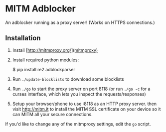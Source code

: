 # MITM Adblocker

An adblocker running as a proxy server! (Works on HTTPS connections.)

## Installation

 1. Install [http://mitmproxy.org/](mitmproxy)
 2. Install required python modules:

      $ pip install re2 adblockparser

 3. Run `./update-blocklists` to download some blocklists
 4. Run `./go` to start the proxy server on port 8118 (or run `./go -c` for a curses interface, which lets you inspect the requests/responses)
 5. Setup your browser/phone to use <your-ip>:8118 as an HTTP proxy server. then visit http://mitm.it to install the MITM SSL certificate on your device so it can MITM all your secure connections.

If you'd like to change any of the mitmproxy settings, edit the `go` script.
